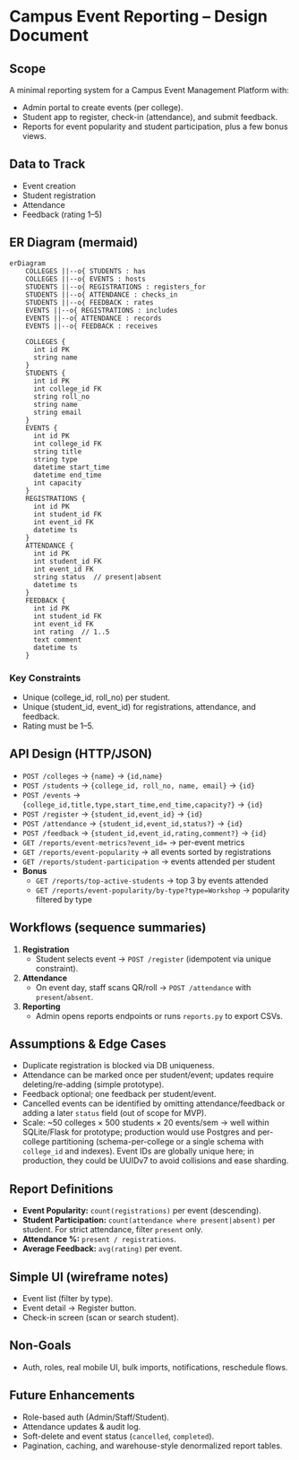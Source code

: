 # Campus Event Reporting – Design Document

## Scope
A minimal reporting system for a Campus Event Management Platform with:
- Admin portal to create events (per college).
- Student app to register, check-in (attendance), and submit feedback.
- Reports for event popularity and student participation, plus a few bonus views.

## Data to Track
- Event creation
- Student registration
- Attendance
- Feedback (rating 1–5)

## ER Diagram (mermaid)
```mermaid
erDiagram
    COLLEGES ||--o{ STUDENTS : has
    COLLEGES ||--o{ EVENTS : hosts
    STUDENTS ||--o{ REGISTRATIONS : registers_for
    STUDENTS ||--o{ ATTENDANCE : checks_in
    STUDENTS ||--o{ FEEDBACK : rates
    EVENTS ||--o{ REGISTRATIONS : includes
    EVENTS ||--o{ ATTENDANCE : records
    EVENTS ||--o{ FEEDBACK : receives

    COLLEGES {
      int id PK
      string name
    }
    STUDENTS {
      int id PK
      int college_id FK
      string roll_no
      string name
      string email
    }
    EVENTS {
      int id PK
      int college_id FK
      string title
      string type
      datetime start_time
      datetime end_time
      int capacity
    }
    REGISTRATIONS {
      int id PK
      int student_id FK
      int event_id FK
      datetime ts
    }
    ATTENDANCE {
      int id PK
      int student_id FK
      int event_id FK
      string status  // present|absent
      datetime ts
    }
    FEEDBACK {
      int id PK
      int student_id FK
      int event_id FK
      int rating  // 1..5
      text comment
      datetime ts
    }
```

### Key Constraints
- Unique (college_id, roll_no) per student.
- Unique (student_id, event_id) for registrations, attendance, and feedback.
- Rating must be 1–5.

## API Design (HTTP/JSON)
- `POST /colleges` → `{name}` → `{id,name}`
- `POST /students` → `{college_id, roll_no, name, email}` → `{id}`
- `POST /events` → `{college_id,title,type,start_time,end_time,capacity?}` → `{id}`
- `POST /register` → `{student_id,event_id}` → `{id}`
- `POST /attendance` → `{student_id,event_id,status?}` → `{id}`
- `POST /feedback` → `{student_id,event_id,rating,comment?}` → `{id}`
- `GET /reports/event-metrics?event_id=` → per-event metrics
- `GET /reports/event-popularity` → all events sorted by registrations
- `GET /reports/student-participation` → events attended per student
- **Bonus**
  - `GET /reports/top-active-students` → top 3 by events attended
  - `GET /reports/event-popularity/by-type?type=Workshop` → popularity filtered by type

## Workflows (sequence summaries)
1. **Registration**
   - Student selects event → `POST /register` (idempotent via unique constraint).
2. **Attendance**
   - On event day, staff scans QR/roll → `POST /attendance` with `present`/`absent`.
3. **Reporting**
   - Admin opens reports endpoints or runs `reports.py` to export CSVs.

## Assumptions & Edge Cases
- Duplicate registration is blocked via DB uniqueness.
- Attendance can be marked once per student/event; updates require deleting/re-adding (simple prototype).
- Feedback optional; one feedback per student/event.
- Cancelled events can be identified by omitting attendance/feedback or adding a later `status` field (out of scope for MVP).
- Scale: ~50 colleges × 500 students × 20 events/sem → well within SQLite/Flask for prototype; production would use Postgres and per-college partitioning (schema-per-college or a single schema with `college_id` and indexes). Event IDs are globally unique here; in production, they could be UUIDv7 to avoid collisions and ease sharding.

## Report Definitions
- **Event Popularity:** `count(registrations)` per event (descending).
- **Student Participation:** `count(attendance where present|absent)` per student. For strict attendance, filter `present` only.
- **Attendance %:** `present / registrations`.
- **Average Feedback:** `avg(rating)` per event.

## Simple UI (wireframe notes)
- Event list (filter by type).
- Event detail → Register button.
- Check-in screen (scan or search student).

## Non-Goals
- Auth, roles, real mobile UI, bulk imports, notifications, reschedule flows.

## Future Enhancements
- Role-based auth (Admin/Staff/Student).
- Attendance updates & audit log.
- Soft-delete and event status (`cancelled`, `completed`).
- Pagination, caching, and warehouse-style denormalized report tables.
